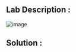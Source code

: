 ## Lab Description :

![image](https://github.com/sh3bu/Portswigger_labs/assets/67383098/52590bf6-6f74-410d-8c80-3a35e9a05210)

## Solution :

